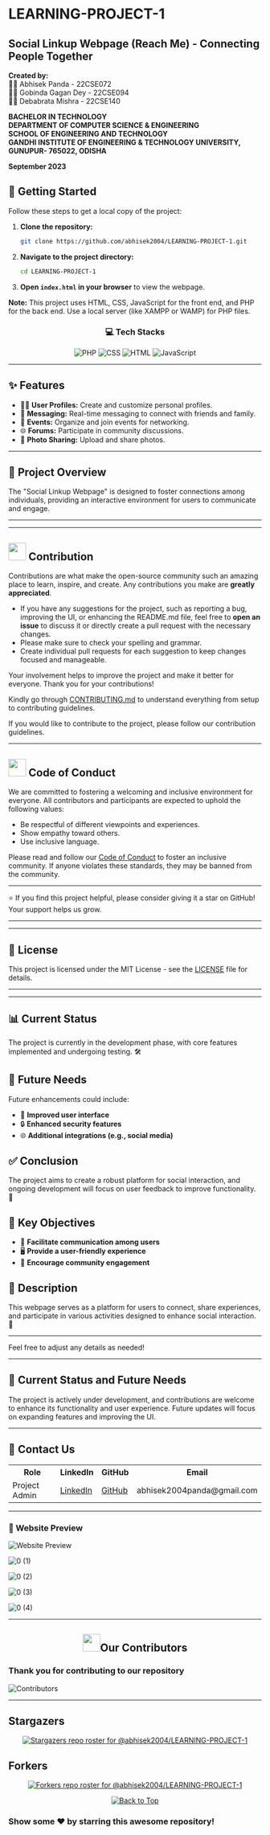 
# LEARNING-PROJECT-1
## Social Linkup Webpage (Reach Me) - Connecting People Together

**Created by:**  
👨‍🎓 Abhisek Panda - 22CSE072  
👨‍🎓 Gobinda Gagan Dey - 22CSE094  
👨‍🎓 Debabrata Mishra - 22CSE140  

**BACHELOR IN TECHNOLOGY**  
**DEPARTMENT OF COMPUTER SCIENCE & ENGINEERING**  
**SCHOOL OF ENGINEERING AND TECHNOLOGY**  
**GANDHI INSTITUTE OF ENGINEERING & TECHNOLOGY UNIVERSITY, GUNUPUR- 765022, ODISHA**  

**September 2023**  

## 🚀 Getting Started

Follow these steps to get a local copy of the project:

1. **Clone the repository:**
   ```bash
   git clone https://github.com/abhisek2004/LEARNING-PROJECT-1.git
   ```

2. **Navigate to the project directory:**
   ```bash
   cd LEARNING-PROJECT-1
   ```

3. **Open `index.html` in your browser** to view the webpage.

**Note:** This project uses HTML, CSS, JavaScript for the front end, and PHP for the back end. Use a local server (like XAMPP or WAMP) for PHP files.

<div align="center">

### 💻 Tech Stacks

![PHP](https://img.shields.io/badge/PHP-%23777BB4.svg?style=for-the-badge&logo=php&logoColor=white)
![CSS](https://img.shields.io/badge/CSS-%231572B6.svg?style=for-the-badge&logo=css3&logoColor=white)
![HTML](https://img.shields.io/badge/HTML-%23E34F26.svg?style=for-the-badge&logo=html5&logoColor=white)
![JavaScript](https://img.shields.io/badge/JavaScript-%23F7DF1E.svg?style=for-the-badge&logo=javascript&logoColor=black)

</div>

---

## ✨ Features

- 🧑‍💻 **User Profiles:** Create and customize personal profiles.
- 💬 **Messaging:** Real-time messaging to connect with friends and family.
- 📅 **Events:** Organize and join events for networking.
- 🌐 **Forums:** Participate in community discussions.
- 📸 **Photo Sharing:** Upload and share photos.

---

## 🌈 Project Overview

The "Social Linkup Webpage" is designed to foster connections among individuals, providing an interactive environment for users to communicate and engage.

---

---

## <img src="https://github.com/Meetjain1/wanderlust/assets/133582566/90f3930e-5a12-4a4e-8ac9-0dc7d5396adb" width="35" height="35"> Contribution

Contributions are what make the open-source community such an amazing place to learn, inspire, and create. Any contributions you make are **greatly appreciated**.

- If you have any suggestions for the project, such as reporting a bug, improving the UI, or enhancing the README.md file, feel free to **open an issue** to discuss it or directly create a pull request with the necessary changes.
- Please make sure to check your spelling and grammar.
- Create individual pull requests for each suggestion to keep changes focused and manageable.

Your involvement helps to improve the project and make it better for everyone. Thank you for your contributions!

Kindly go through [CONTRIBUTING.md](CONTRIBUTING.md) to understand everything from setup to contributing guidelines.

If you would like to contribute to the project, please follow our contribution guidelines.

---

<!-- Code of conduct -->

## <h2><img src = "https://raw.githubusercontent.com/Tarikul-Islam-Anik/Animated-Fluent-Emojis/master/Emojis/Hand%20gestures/Handshake.png" width="35" height="35"> Code of Conduct</h2>

We are committed to fostering a welcoming and inclusive environment for everyone. All contributors and participants are expected to uphold the following values:

- Be respectful of different viewpoints and experiences.
- Show empathy toward others.
- Use inclusive language.

Please read and follow our [Code of Conduct](Code_of_Conduct.md) to foster an inclusive community.
If anyone violates these standards, they may be banned from the community.

---

⭐️ If you find this project helpful, please consider giving it a star on GitHub! Your support helps us grow.

---

---
## 📜 License

This project is licensed under the MIT License - see the [LICENSE](LICENSE) file for details.

---

---

## 📊 Current Status
The project is currently in the development phase, with core features implemented and undergoing testing. 🛠️

## 🚀 Future Needs
Future enhancements could include:
- 🎨 **Improved user interface**
- 🔒 **Enhanced security features**
- 🌐 **Additional integrations (e.g., social media)**

## ✅ Conclusion
The project aims to create a robust platform for social interaction, and ongoing development will focus on user feedback to improve functionality. 🚀

## 🎯 Key Objectives
- 💬 **Facilitate communication among users**
- 🖥️ **Provide a user-friendly experience**
- 🤝 **Encourage community engagement**

## 📜 Description
This webpage serves as a platform for users to connect, share experiences, and participate in various activities designed to enhance social interaction. 🌟

--- 

Feel free to adjust any details as needed!

---
## 🔄 Current Status and Future Needs

The project is actively under development, and contributions are welcome to enhance its functionality and user experience. Future updates will focus on expanding features and improving the UI.

---

## 🔗 Contact Us

<table>
    <tr>
        <th>Role</th>
        <th>LinkedIn</th>
        <th>GitHub</th>
        <th>Email</th>
    </tr>
    <tr>
        <td>Project Admin</td>
        <td><a href="https://www.linkedin.com/in/abhisekpanda2004/" target="_blank">LinkedIn</a></td>
        <td><a href="https://github.com/abhisek2004" target="_blank">GitHub</a></td>
        <td>abhisek2004panda@gmail.com</td>
    </tr>
</table>

---

### 📸 Website Preview

![Website Preview](https://github.com/abhisek2004/LEARNING-PROJECT-1/assets/117925314/d46487d3-9daf-4be3-9847-023e3fe67c81)

![0 (1)](https://github.com/abhisek2004/LEARNING-PROJECT-1/assets/117925314/b7066909-51e8-42d6-bf9e-28b78c2e8dbb)

![0 (2)](https://github.com/abhisek2004/LEARNING-PROJECT-1/assets/117925314/2f113891-1c26-4766-90ac-0e8df77b097c)

![0 (3)](https://github.com/abhisek2004/LEARNING-PROJECT-1/assets/117925314/b8b4fccd-99a9-422b-82bf-3e442c60cf4a)

![0 (4)](https://github.com/abhisek2004/LEARNING-PROJECT-1/assets/117925314/f6813529-5e33-4fb7-9daa-0ca5a53ba899)

---

## <h2 align="center"><img src="https://raw.githubusercontent.com/Tarikul-Islam-Anik/Animated-Fluent-Emojis/master/Emojis/Smilies/Red%20Heart.png" width="35" height="35">Our Contributors</h2>
<h3>Thank you for contributing to our repository</h3>

![Contributors](https://contrib.rocks/image?repo=abhisek2004/LEARNING-PROJECT-1)

---

## Stargazers

<div align='center'>

[![Stargazers repo roster for @abhisek2004/LEARNING-PROJECT-1](https://reporoster.com/stars/abhisek2004/LEARNING-PROJECT-1)](https://github.com/abhisek2004/LEARNING-PROJECT-1/stargazers)

</div>

## Forkers

<div align='center'>

[![Forkers repo roster for @abhisek2004/LEARNING-PROJECT-1](https://reporoster.com/forks/abhisek2004/LEARNING-PROJECT-1)](https://github.com/abhisek2004/LEARNING-PROJECT-1/network/members)

</div>

<div align="center">
    <a href="#top">
        <img src="https://img.shields.io/badge/Back%20to%20Top-000000?style=for-the-badge&logo=github&logoColor=white" alt="Back to Top">
    </a>
</div>

### Show some ❤️ by starring this awesome repository!
